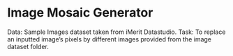 # Image Mosaic Generator
Data: Sample Images dataset taken from iMerit Datastudio.
Task: To replace an inputted image’s pixels by different images provided from the image dataset folder.
